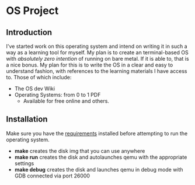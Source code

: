 # OS Project

## Introduction
I've started work on this operating system and intend on writing it in such a way as a learning tool for myself.
My plan is to create an terminal-based OS with *absolutely zero intention* of running on bare metal. If it is able to, that is a nice bonus. My plan for this is to write the OS in a clear and easy to understand fashion, with references to the learning materials I have access to. Those of which include:
* The OS dev Wiki
* Operating Systems: from 0 to 1 PDF
	* Available for free online
and others.

## Installation
Make sure you have the [requirements](requirements.txt) installed before attempting to run the operating system.
* **make** creates the disk img that you can use anywhere
* **make run** creates the disk and autolaunches qemu with the appropriate settings
* **make debug** creates the disk and launches qemu in debug mode with GDB connected via port 26000
